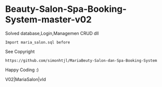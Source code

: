 # Beauty-Salon-Spa-Booking-System-master-v02
Solved database,Login,Managemen CRUD dll

```
Import maria_salon.sql before
```

See Copyright
```
https://github.com/simonhtjl/MariaBeuty-Salon-dan-Spa-Booking-System
```



Happy Coding :)


V02|MariaSalon|vld
